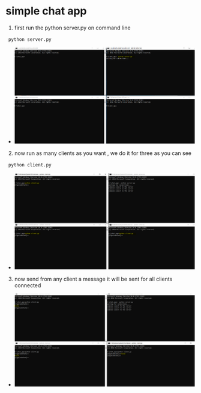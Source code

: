 # simple chat app
1. first run the python server.py on command line
```bash
 python server.py
```
* ![first step](https://github.com/ElgoCode/chat-app/blob/main/images/first.PNG?raw=true)
2. now run as many clients as you want , we do it for three as you can see
```bash
 python client.py
```

* ![second step](https://github.com/ElgoCode/chat-app/blob/main/images/second.PNG?raw=true)
3. now send from any client a message it will be sent for all clients connected
* ![third step](https://github.com/ElgoCode/chat-app/blob/main/images/third.PNG?raw=true)